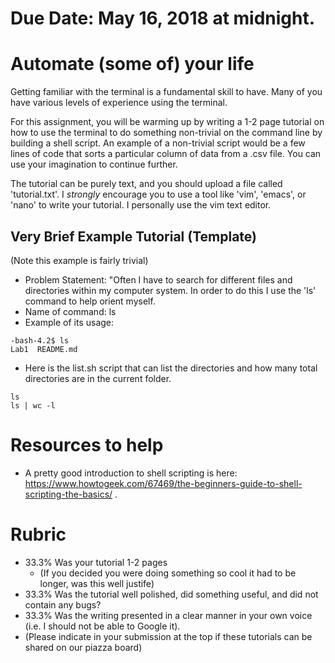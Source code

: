 # Due Date: May 16, 2018 at midnight.
# Automate (some of) your life

Getting familiar with the terminal is a fundamental skill to have. Many of you have various levels of experience using the terminal.

For this assignment, you will be warming up by writing a 1-2 page tutorial on how to use the terminal to do something non-trivial on the command line by building a shell script. An example of a non-trivial script would be a few lines of code that sorts a particular column of data from a .csv file. You can use your imagination to continue further.

The tutorial can be purely text, and you should upload a file called 'tutorial.txt'. I *strongly* encourage you to use a tool like 'vim', 'emacs', or 'nano' to write your tutorial. I personally use the vim text editor.

## Very Brief Example Tutorial (Template)
(Note this example is fairly trivial)

* Problem Statement: "Often I have to search for different files and directories within my computer system. In order to do this I use the 'ls' command to help orient myself.
* Name of command: ls
* Example of its usage: 
```
-bash-4.2$ ls
Lab1  README.md
```

* Here is the list.sh script that can list the directories and how many total directories are in the current folder.

``` 
ls
ls | wc -l
```

# Resources to help

- A pretty good introduction to shell scripting is here: https://www.howtogeek.com/67469/the-beginners-guide-to-shell-scripting-the-basics/ .

# Rubric

- 33.3% Was your tutorial 1-2 pages
  - (If you decided you were doing something so cool it had to be longer, was this well justife)
- 33.3% Was the tutorial well polished, did something useful, and did not contain any bugs?
- 33.3% Was the writing presented in a clear manner in your own voice (i.e. I should not be able to Google it).
- (Please indicate in your submission at the top if these tutorials can be shared on our piazza board)
